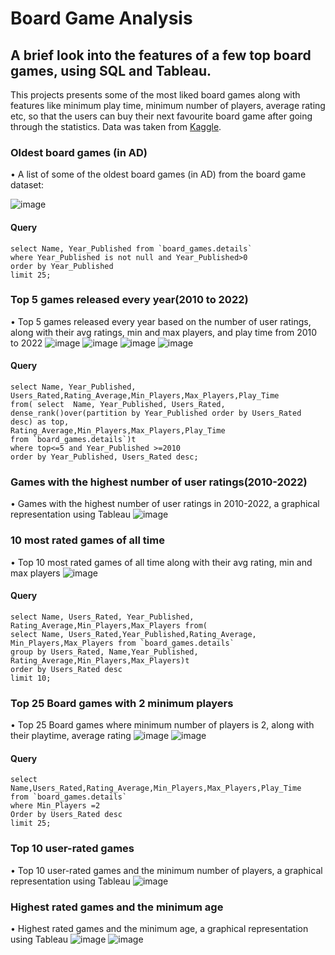 # Board Game Analysis 
## A brief look into the features of a few top board games, using SQL and Tableau.
This projects presents some of the most liked board games along with features like minimum play time, minimum number of players, average rating etc, so that the users can buy their next favourite board game after going through the statistics. Data was taken from [Kaggle](https://www.kaggle.com/datasets/andrewmvd/board-games).

### Oldest board games (in AD)
•	A list of some of the oldest board games (in AD) from the board game dataset:

![image](https://github.com/user-attachments/assets/38f7f0f0-de88-4ff0-99c4-a4c237502a4b)

#### Query
```
select Name, Year_Published from `board_games.details`
where Year_Published is not null and Year_Published>0
order by Year_Published 
limit 25;
```
### Top 5 games released every year(2010 to 2022)
•	Top 5 games released every year based on the number of user ratings, along with their avg ratings, min and max players, and play time from 2010 to 2022
![image](https://github.com/user-attachments/assets/ec18fb9f-5dbd-4e7f-adff-32277d48876e)
![image](https://github.com/user-attachments/assets/55d4b301-74e6-4a23-93e3-c10ec537ef22)
![image](https://github.com/user-attachments/assets/52a1bc3b-8d46-463a-a502-d0afb0e3de7e)
![image](https://github.com/user-attachments/assets/b910ef26-c256-4319-9a22-3f0af89e93bf)
#### Query
```
select Name, Year_Published, Users_Rated,Rating_Average,Min_Players,Max_Players,Play_Time 
from( select  Name, Year_Published, Users_Rated,
dense_rank()over(partition by Year_Published order by Users_Rated desc) as top,
Rating_Average,Min_Players,Max_Players,Play_Time
from `board_games.details`)t
where top<=5 and Year_Published >=2010
order by Year_Published, Users_Rated desc;
```

### Games with the highest number of user ratings(2010-2022)
•	Games with the highest number of user ratings in 2010-2022, a graphical representation using Tableau
![image](https://github.com/user-attachments/assets/2298fd09-99f6-4335-9f9b-43f1a5ad9da5)

### 10 most rated games of all time
•	Top 10 most rated games of all time along with their avg rating, min and max players
![image](https://github.com/user-attachments/assets/36e5ecf9-5262-4982-81bf-b4312756e7af)

#### Query
```
select Name, Users_Rated, Year_Published, Rating_Average,Min_Players,Max_Players from(
select Name, Users_Rated,Year_Published,Rating_Average, Min_Players,Max_Players from `board_games.details`
group by Users_Rated, Name,Year_Published, Rating_Average,Min_Players,Max_Players)t 
order by Users_Rated desc
limit 10;
```
### Top 25 Board games with 2 minimum players
•	 Top 25 Board games where minimum number of players is 2, along with their playtime, average rating
![image](https://github.com/user-attachments/assets/abd9d0fd-e5d8-4f4d-b2e5-eb0e20855271)
![image](https://github.com/user-attachments/assets/c5dfdba9-4f80-4eb0-ae69-a8f985a971dd)
#### Query
```
select Name,Users_Rated,Rating_Average,Min_Players,Max_Players,Play_Time 
from `board_games.details`
where Min_Players =2
Order by Users_Rated desc
limit 25;
```
### Top 10 user-rated games
•	Top 10 user-rated games and the minimum number of players, a graphical representation using Tableau
![image](https://github.com/user-attachments/assets/3486af9a-4112-4681-bec2-450d6b71d1e4)

### Highest rated games and the minimum age
•	Highest rated games and the minimum age, a graphical representation using Tableau
![image](https://github.com/user-attachments/assets/de97de25-e8c3-4e94-983f-f26c3fda4b88)
![image](https://github.com/user-attachments/assets/ed8297eb-7179-4314-b3ac-108b286c06c6)



